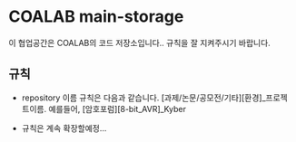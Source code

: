 # COALAB main-storage

이 협업공간은 COALAB의 코드 저장소입니다.. 규칙을 잘 지켜주시기 바랍니다.

## 규칙

- repository 이름 규칙은 다음과 같습니다. [과제/논문/공모전/기타][환경]_프로젝트이름. 예를들어, [암호포럼][8-bit_AVR]_Kyber

- 규칙은 계속 확장할예정...

<!--

**Here are some ideas to get you started:**

🙋‍♀️ A short introduction - what is your organization all about?
🌈 Contribution guidelines - how can the community get involved?
👩‍💻 Useful resources - where can the community find your docs? Is there anything else the community should know?
🍿 Fun facts - what does your team eat for breakfast?
🧙 Remember, you can do mighty things with the power of [Markdown](https://docs.github.com/github/writing-on-github/getting-started-with-writing-and-formatting-on-github/basic-writing-and-formatting-syntax)
-->

